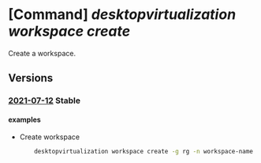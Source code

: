 # [Command] _desktopvirtualization workspace create_

Create a workspace.

## Versions

### [2021-07-12](/Resources/mgmt-plane/L3N1YnNjcmlwdGlvbnMve30vcmVzb3VyY2Vncm91cHMve30vcHJvdmlkZXJzL21pY3Jvc29mdC5kZXNrdG9wdmlydHVhbGl6YXRpb24vd29ya3NwYWNlcy97fQ==/2021-07-12.xml) **Stable**

<!-- mgmt-plane /subscriptions/{}/resourcegroups/{}/providers/microsoft.desktopvirtualization/workspaces/{} 2021-07-12 -->

#### examples

- Create workspace
    ```bash
        desktopvirtualization workspace create -g rg -n workspace-name --friendly-name friendly
    ```
